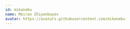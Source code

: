 ```yaml
---
id: mikanebu
name: Meiran Zhiyenbayev
avatar: https://avatars.githubusercontent.com/mikanebu
---
```

<NextSeo noindex={true} nofollow={true} />
